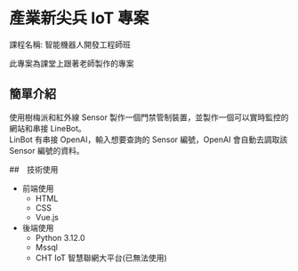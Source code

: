 # 產業新尖兵 IoT 專案

課程名稱: 智能機器人開發工程師班

此專案為課堂上跟著老師製作的專案

## 簡單介紹

使用樹梅派和紅外線 Sensor 製作一個門禁管制裝置，並製作一個可以實時監控的網站和串接 LineBot。<br>
LinBot 有串接 OpenAI，輸入想要查詢的 Sensor 編號，OpenAI 會自動去調取該 Sensor 編號的資料。

##　技術使用

- 前端使用
  - HTML
  - CSS
  - Vue.js
- 後端使用
  - Python 3.12.0
  - Mssql
  - CHT IoT 智慧聯網大平台(已無法使用)
